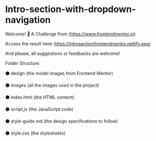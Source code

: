 # Intro-section-with-dropdown-navigation

Welcome! 🙋
A Challenge from (https://www.frontendmentor.io)

Access the result here: https://introsectionfrontendmentor.netlify.app/

And please, all suggestions or feedbacks are welcome!


Folder Structure:

⚫ design (the model images from Frontend Mentor)

⚫ images (all the images used in the project)

⚫ index.html (the HTML content)

⚫ script,js (the JavaScript code)

⚫ style-guide.md (the design specifications to follow)

⚫ style.css (the stylesheets)
